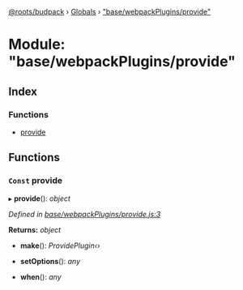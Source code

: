 [@roots/budpack](../README.md) › [Globals](../globals.md) › ["base/webpackPlugins/provide"](_base_webpackplugins_provide_.md)

# Module: "base/webpackPlugins/provide"

## Index

### Functions

* [provide](_base_webpackplugins_provide_.md#const-provide)

## Functions

### `Const` provide

▸ **provide**(): *object*

*Defined in [base/webpackPlugins/provide.js:3](https://github.com/roots/bud-support/blob/bc9161d/src/budpack/builder/base/webpackPlugins/provide.js#L3)*

**Returns:** *object*

* **make**(): *ProvidePlugin‹›*

* **setOptions**(): *any*

* **when**(): *any*
